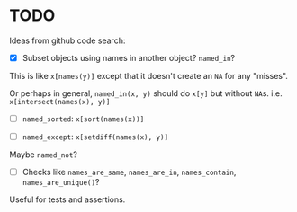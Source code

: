 
# TODO

Ideas from github code search:

- [x] Subset objects using names in another object? `named_in`?

This is like `x[names(y)]` except that it doesn't create an `NA` for any
"misses".

Or perhaps in general, `named_in(x, y)` should do `x[y]` but without `NA`s.
i.e. `x[intersect(names(x), y)]`

- [ ] `named_sorted`: `x[sort(names(x))]`

- [ ] `named_except`: `x[setdiff(names(x), y)]`

Maybe `named_not`?

- [ ] Checks like `names_are_same`, `names_are_in`, `names_contain`,
      `names_are_unique()`? 

Useful for tests and assertions.
